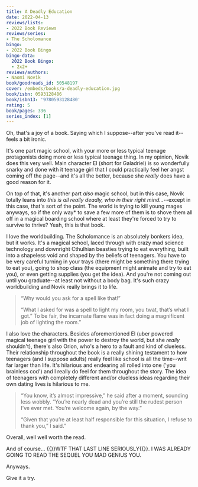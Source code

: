 ```yaml
---
title: A Deadly Education
date: 2022-04-13
reviews/lists:
- 2022 Book Reviews
reviews/series:
- The Scholomance
bingo:
- 2022 Book Bingo
bingo-data:
  2022 Book Bingo:
  - 2x2+
reviews/authors:
- Naomi Novik
book/goodreads_id: 50548197
cover: /embeds/books/a-deadly-education.jpg
book/isbn: 0593128486
book/isbn13: '9780593128480'
rating: 5
book/pages: 336
series_index: [1]
---
```

Oh, that's a joy of a book. Saying which I suppose--after you've read it--feels a bit ironic.

It's one part magic school, with your more or less typical teenage protagonists doing more or less typical teenage thing. In my opinion, Novik does this very well. Main character El (short for Galadriel) is so wonderfully snarky and done with it teenage girl that I could practically feel her angst coming off the page--and it's all the better, because she *really* does have a good reason for it. 

On top of that, it's another part *also* magic school, but in this case, Novik totally leans into *this is all really deadly, who in their right mind...*--except in this case, that's sort of the point. The world is trying to kill young mages anyways, so if the only way* to save a few more of them is to shove them all off in a magical boarding school where at least they're forced to try to survive to thrive? Yeah, this is that book.

I love the worldbuilding. The Scholomance is an absolutely bonkers idea, but it works. It's a magical school, laced through with crazy mad science technology and downright Cthulhian beasties trying to eat everything, built into a shapeless void and shaped by the beliefs of teenagers. You have to be very careful turning in your trays (there might be something there trying to eat you), going to shop class (the equipment might animate and try to eat you), or even getting supplies (you get the idea). And you're not coming out until you graduate--at least not without a body bag. It's such crazy worldbuilding and Novik really brings it to life.

> “Why would you ask for a spell like that!”
> 
> “What I asked for was a spell to light my room, you twat, that’s what I got.” To be fair, the incarnate flame was in fact doing a magnificent job of lighting the room.” 

I also love the characters. Besides aforementioned El (uber powered magical teenage girl with the power to destroy the world, but she *really* shouldn't), there's also Orion, who's a hero to a fault and kind of clueless. Their relationship throughout the book is a really shining testament to how teenagers (and I suppose adults) really feel like school is all the time--writ far larger than life. It's hilarious and endearing all rolled into one ('you brainless cod') and I really do feel for them throughout the story. The idea of teenagers with completely different and/or clueless ideas regarding their own dating lives is hilarious to me. 

> “You know, it’s almost impressive,” he said after a moment, sounding less wobbly. “You’re nearly dead and you’re still the rudest person I’ve ever met. You’re welcome again, by the way.”
> 
> “Given that you’re at least half responsible for this situation, I refuse to thank you,” I said.” 

Overall, well well worth the read. 

And of course... {{<spoiler>}}WTF THAT LAST LINE SERIOUSLY{{</spoiler>}}. I WAS ALREADY GOING TO READ THE SEQUEL YOU MAD GENIUS YOU. 

Anyways. 

Give it a try.